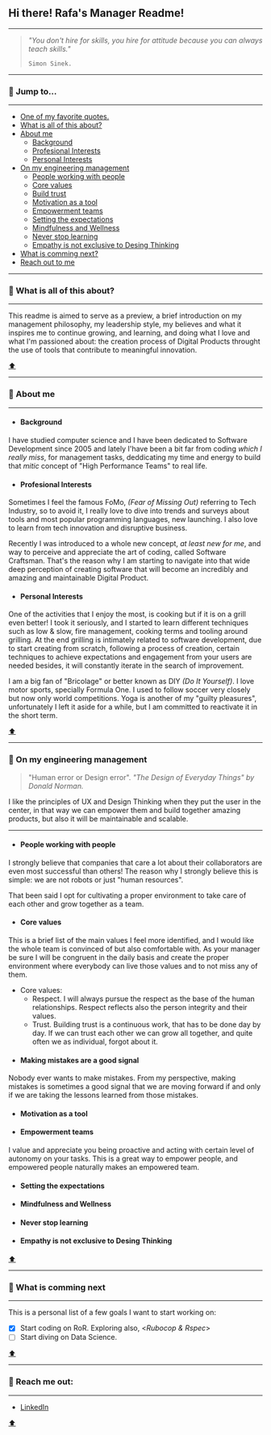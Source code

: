 ## Hi there! Rafa's Manager Readme!
---
>   _"You don't hire for skills,
>   you hire for attitude because
>   you can always teach skills."_
> 
>     Simon Sinek.
>     

***
### :round_pushpin: Jump to...
***

- [One of my favorite quotes.](#Hi-there-Rafas-Manager-Readme)
- [What is all of this about?](#round_pushpin-What-is-all-of-this-about)
- [About me](#round_pushpin-about-me)
  - [Background](#Background)
  - [Profesional Interests](#Profesional-Interests)
  - [Personal Interests](#Personal-Interests)
- [On my engineering management](#round_pushpin-On-my-engineering-management)
  - [People working with people](#People-working-with-people)
  - [Core values](#Core-values)
  - [Build trust](#Build-trust)
  - [Motivation as a tool](#Motivation-as-a-tool)
  - [Empowerment teams](#Empowerment-teams)
  - [Setting the expectations](#Setting-the-expectations)
  - [Mindfulness and Wellness](#Mindfulness-and-Wellness)
  - [Never stop learning](#Never-stop-learning)
  - [Empathy is not exclusive to Desing Thinking](#Empathy-is-not-exclusive-to-Desing-Thinking)
- [What is comming next?](#round_pushpin-What-is-comming-next)
- [Reach out to me](#round_pushpin-Reach-me-out)


***
### :round_pushpin: What is all of this about?
---
This readme is aimed to serve as a preview, a brief introduction on my management philosophy, my leadership style, my believes and what it inspires me to continue growing, and learning, and doing what I love and what I'm passioned about: the creation process of Digital Products throught the use of tools that contribute to meaningful innovation.
 
 [:arrow_up:](#round_pushpin-jump-to)
 
***
### :round_pushpin: About me
--- 

  * #### Background
I have studied computer science and I have been dedicated to Software Development since 2005 and lately I'have been a bit far from coding _which I really miss_, for management tasks, deddicating my time and energy to build that _mitic_ concept of "High Performance Teams" to real life.

  * #### Profesional Interests
  
Sometimes I feel the famous FoMo, _(Fear of Missing Out)_ referring to Tech Industry, so to avoid it, I really love to dive into trends and surveys about tools and most popular programming languages, new launching. I also love to learn from tech innovation and disruptive business.

Recently I was introduced to a whole new concept, _at least new for me_, and way to perceive and appreciate the art of coding, called Software Craftsman. That's the reason why I am starting to navigate into that wide deep perception of creating software that will become an incredibly and amazing and maintainable Digital Product.

  * #### Personal Interests
One of the activities that I enjoy the most, is cooking but if it is on a grill even better! I took it seriously, and I started to learn different techniques such as low & slow, fire management, cooking terms and tooling around grilling. At the end grilling is intimately related to software development, due to start creating from scratch, following a process of creation, certain techniques to achieve expectations and engagement from your users are needed besides, it will constantly iterate in the search of improvement.

I am a big fan of "Bricolage" or better known as DIY _(Do It Yourself)_. I love motor sports, specially Formula One. I used to follow soccer very closely but now only world competitions. Yoga is another of my "guilty pleasures", unfortunately I left it aside for a while, but I am committed to reactivate it in the short term.

[:arrow_up:](#round_pushpin-jump-to)

***
### :round_pushpin: On my engineering management
>  "Human error or Design error".
> _"The Design of Everyday Things" by Donald Norman._
> 
>
I like the principles of UX and Design Thinking when they put the user in the center, in that way we can empower them and build together amazing products, but also it will be maintainable and scalable.

***

  * #### People working with people
  
I strongly believe that companies that care a lot about their collaborators are even most successful than others! The reason why I strongly believe this is simple: we are not robots or just "human resources". 

That been said I opt for cultivating a proper environment to take care of each other and grow together as a team.
  
  * #### Core values  

This is a brief list of the main values I feel more identified, and I would like the whole team is convinced of but also comfortable with. As your manager be sure I will be congruent in the daily basis and create the proper environment where everybody can live those values and to not miss any of them.
  - Core values:  
    - Respect. I will always pursue the respect as the base of the human relationships. Respect reflects also the person integrity and their values.
    - Trust. Building trust is a continuous work, that has to be done day by day. If we can trust each other we can grow all together, and quite often we as individual, forgot about it. 
     

  * #### Making mistakes are a good signal
  Nobody ever wants to make mistakes. From my perspective, making mistakes is sometimes a good signal that we are moving forward if and only if we are taking the lessons learned from those mistakes.
  
  * #### Motivation as a tool
  
  * #### Empowerment teams
I value and appreciate you being proactive and acting with certain level of autonomy on your tasks. This is a great way to empower people, and empowered people naturally makes an empowered team.
  
  * #### Setting the expectations
  
  * #### Mindfulness and Wellness
  
  * #### Never stop learning
  
  * #### Empathy is not exclusive to Desing Thinking

[:arrow_up:](#round_pushpin-jump-to)

***
### :round_pushpin: What is comming next
---

This is a personal list of a few goals I want to start working on: 
  - [x] Start coding on RoR. Exploring also, <_Rubocop & Rspec_>
  - [ ] Start diving on Data Science.

[:arrow_up:](#round_pushpin-jump-to)

***
### :round_pushpin: Reach me out:
***

- [LinkedIn](https://www.linkedin.com/in/rafael-sanchez-salazar/)

[:arrow_up:](#round_pushpin-jump-to)

<!--
```js
const raffasan = {
  pronouns: "he" | "him", 
  code: ['javascript', 'HTML', 'CSS', 'Python'],
  motivations: ['innovation', 'web developmet', 'UX', 'disruptive business'],
  architecture: [],
  techCommunities:{
                  coorganizer: "AfroPython",
                  speaker: "XXX",
                  mentor: "LOL",
  },
  challenge: "I am starting with a new stack based on Ruby on Rails and React.js"
}
```

# Sam's manager README
A readme on my management philosophies

## What is this?
This document is an introduction to me and an overview of my philosophies on managing software engineers. This document, like my philosophies and practices are subject to change and _growth_. In fact, I would be disappointed in myself if my views did not change and grow as I receive feedback, recognize patterns and try new things.

* [What is this?](#what-is-this)
* [About me](#about-me)
  * [Background](#background)
  * [Personal interests](#personal-interests)
* [On engineering management](#on-engineering-management)
  * [Ownership and autonomy](#ownership-and-autonomy)
  * [Fulfillment and self-actualization](#fulfillment-and-self-actualization)
  * [Learning and growth](#learning-and-growth)
  * [Integrity](#integrity)
  * [Home is for home life](#home-is-for-home-life)
  * [One-on-ones](#one-on-ones)
  * [Empathy between engineers and business stakeholders](#empathy-between-engineers-and-business-stakeholders)
  * [Communication](#communication)
    * [Slack](#slack)
    * [Email](#email)
* [On feedback](#on-feedback)
* [Things I haven't worked out yet](#things-i-havent-worked-out-yet)
  * [How to best balance software implementation with other work](#how-to-best-balance-software-implementation-with-other-work)
  * [How to best pay down conceptual, technical and product debt](#how-to-best-pay-down-conceptual-technical-and-product-debt)

## About me

### Background

I have been coding in some form or another for 20+ years. I have been working with software engineers — pairing, thought-partnering, managing — in some capacity or another since 2008.

### Personal interests

I love self-teaching and improving my skill in crafts, including: software, woodworking, home renovation, gardening, cooking, bicycle tuning, beading, macraméing, knitting, script writing and acting.

I get major nostalgia for 1990s video games. I love commuter-cycling and I think every major metropolitan city should focus on better cycling infrastructure. More about me and my interests [here](./background.md).

-->

